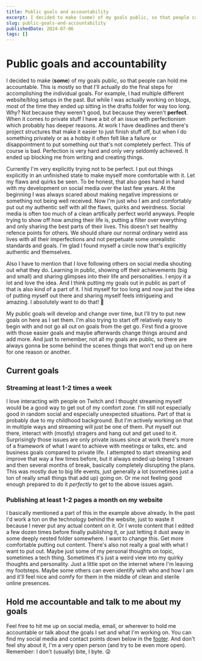 ```yaml
---
title: Public goals and accountability
excerpt: I decided to make (some) of my goals public, so that people can hold me accountable. This is mostly so that I'll actually do the final steps for accomplishing the individual goals. I had multiple different website/blog setups in the past. But while I was actually working on blogs, most of the time they ended up sitting in the drafts folder for way too long. Why? Not because they weren't good, but because they weren't perfect. Currently I'm very explicitly trying not to be perfect. I put out things explicitly in an unfinished state to make myself more comfortable with it. Let my flaws and quirks be seen.
slug: public-goals-and-accountability
publishedDate: 2024-07-06
tags: []
---
```


# Public goals and accountability

I decided to make (**some**) of my goals public, so that people can hold me accountable. This is mostly so that I'll actually do the final steps for accomplishing the individual goals. For example, I had multiple different website/blog setups in the past. But while I was actually working on blogs, most of the time they ended up sitting in the drafts folder for way too long. Why? Not because they weren't good, but because they weren't **perfect**. When it comes to private stuff I have a bit of an issue with perfectionism which probably has deeper reasons. At work I have deadlines and there's project structures that make it easier to just finish stuff off, but when I do something privately or as a hobby it often felt like a failure or disappointment to put something out that's not completely perfect. This of course is bad. Perfection is very hard and only very seldomly achieved. It ended up blocking me from writing and creating things.

Currently I'm very explicitly trying not to be perfect. I put out things explicitly in an unfinished state to make myself more comfortable with it. Let my flaws and quirks be seen. To be honest, that also goes hand in hand with my development on social media over the last few years. At the beginning I was always scared about making negative impressions or something not being well received. Now I'm just who I am and comfortably put out my authentic self with all the flaws, quirks and weirdness. Social media is often too much of a clean artifically perfect world anyways. People trying to show off how amzing their life is, putting a filter over everything and only sharing the best parts of their lives. This doesn't set healthy refence points for others. We should share our normal ordinary weird ass lives with all their imperfections and not perpetuate some unrealistic standards and goals. I'm glad I found myself a circle now that's explicitly authentic and themselves.

Also I have to mention that I love following others on social media shouting out what they do. Learning in public, showing off their achievements (big and small) and sharing glimpses into their life and personalities. I enjoy it a lot and love the idea. And I think putting my goals out in public as part of that is also kind of a part of it. I hid myself for too long and now just the idea of putting myself out there and sharing myself feels intrigueing and amazing. I absolutely want to do that! 💚

My public goals will develop and change over time, but I'll try to put new goals on here as I set them. I'm also trying to start off relatively easy to begin with and not go all out on goals from the get go. First find a groove with those easier goals and maybe afterwards change things around and add more. And just to remember, not all my goals are public, so there are always gonna be some behind the scenes things that won't end up on here for one reason or another.

## Current goals

### Streaming at least 1-2 times a week

I love interacting with people on Twitch and I thought streaming myself would be a good way to get out of my comfort zone. I'm still not especially good in random social and especially unexpected situations. Part of that is probably due to my childhood background. But I'm actively working on that in multiple ways and streaming will just be one of them. Put myself out there, interact with (mostly) stragers and hang out and get used to it. Surprisingly those issues are only private issues since at work there's more of a framework of what I want to achieve with meetings or talks, etc. and business goals compared to private life. I attempted to start streaming and improve that way a few times before, but it always ended up being 1 stream and then several months of break, basically completely disrupting the plans. This was mostly due to big life events, just generally a lot (sometimes just a ton of really small things that add up) going on. Or me not feeling good enough prepared to do it *perfectly* to get to the above issues again.

### Publishing at least 1-2 pages a month on my website

I basically mentioned a part of this in the example above already. In the past I'd work a ton on the technology behind the website, just to waste it because I never put any actual content on it. Or I wrote content that I edited a few dozen times before finally publishing it, or just letting it dust away in some deeply nested folder somewhere. I want to change this. Get more comfortable putting out content. There's also not really a goal with what I want to put out. Maybe just some of my personal thoughts on topic, sometimes a tech thing. Sometimes it's just a weird view into my quirky thoughts and personality. Just a little spot on the internet where I'm leaving my footsteps. Maybe some others can even identify with who and how I am and it'll feel nice and comfy for them in the middle of clean and sterile online presences.

## Hold me accountable and talk to me about my goals

Feel free to hit me up on social media, email, or wherever to hold me accountable or talk about the goals I set and what I'm working on. You can find my social media and contact points down below in the [footer](#footer). And don't feel shy about it, I'm a very open person (and try to be even more open). Remember: I don't (usually) bite, I byte. 😜
